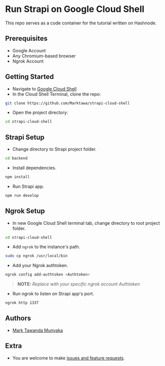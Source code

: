 # Run Strapi on Google Cloud Shell

This repo serves as a code container for the tutorial written on Hashnode.

## Prerequisites

- Google Account
- Any Chromium-based browser
- Ngrok Account

## Getting Started

- Navigate to [Google Cloud Shell](https://shell.cloud.google.com)
- In the Cloud Shell Terminal, clone the repo:
```bash
git clone https://github.com/Marktawa/strapi-cloud-shell
```
- Open the project directory:
```bash
cd strapi-cloud-shell
```

## Strapi Setup

- Change directory to Strapi project folder.
```bash
cd backend
```

- Install dependencies.
```bash
npm install
```

- Run Strapi app.
```bash
npm run develop
```

## Ngrok Setup

- In new Google Cloud Shell terminal tab, change directory to root project folder.
```bash
cd strapi-cloud-shell
```

- Add `ngrok` to the instance's path.
```bash
sudo cp ngrok /usr/local/bin
```

- Add your Ngrok authtoken.
```bash
ngrok config add-authtoken <Authtoken>
```
> **NOTE:** *Replace with your specific ngrok account Authtoken*

- Run ngrok to listen on Strapi app's port.
```bash
ngrok http 1337
```

## Authors

- [Mark Tawanda Munyaka](https://github.com/Marktawa)

## Extra

- You are welcome to make [issues and feature requests](https://github.com/Marktawa/strapi-aws-s3/issues).


